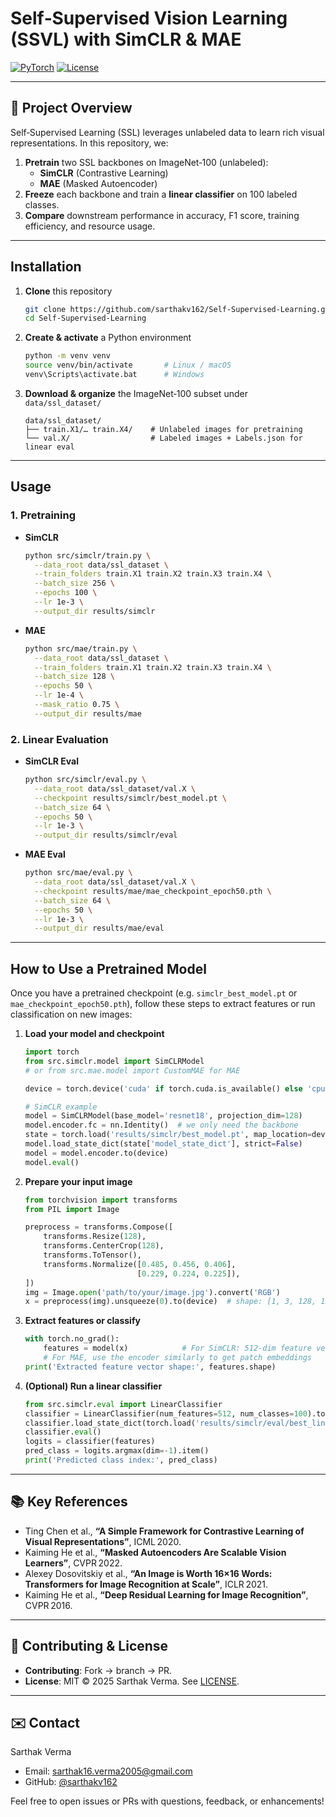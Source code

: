 

# Self‑Supervised Vision Learning (SSVL) with SimCLR & MAE

[![PyTorch](https://img.shields.io/badge/framework-PyTorch-blue.svg)](https://pytorch.org/)  [![License](https://img.shields.io/badge/license-MIT-green.svg)](LICENSE)


---

## 🚀 Project Overview

Self‑Supervised Learning (SSL) leverages unlabeled data to learn rich visual representations. In this repository, we:
1. **Pretrain** two SSL backbones on ImageNet‑100 (unlabeled):
   - **SimCLR** (Contrastive Learning)
   - **MAE** (Masked Autoencoder)  
2. **Freeze** each backbone and train a **linear classifier** on 100 labeled classes.  
3. **Compare** downstream performance in accuracy, F1 score, training efficiency, and resource usage.

---


## Installation

1. **Clone** this repository  
   ```bash
   git clone https://github.com/sarthakv162/Self-Supervised-Learning.git
   cd Self-Supervised-Learning


2. **Create & activate** a Python environment

   ```bash
   python -m venv venv
   source venv/bin/activate       # Linux / macOS
   venv\Scripts\activate.bat      # Windows
   ```

3. **Download & organize** the ImageNet‑100 subset under `data/ssl_dataset/`

   ```
   data/ssl_dataset/
   ├── train.X1/… train.X4/    # Unlabeled images for pretraining
   └── val.X/                  # Labeled images + Labels.json for linear eval
   ```

---

## Usage

### 1. Pretraining

* **SimCLR**

  ```bash
  python src/simclr/train.py \
    --data_root data/ssl_dataset \
    --train_folders train.X1 train.X2 train.X3 train.X4 \
    --batch_size 256 \
    --epochs 100 \
    --lr 1e-3 \
    --output_dir results/simclr
  ```

* **MAE**

  ```bash
  python src/mae/train.py \
    --data_root data/ssl_dataset \
    --train_folders train.X1 train.X2 train.X3 train.X4 \
    --batch_size 128 \
    --epochs 50 \
    --lr 1e-4 \
    --mask_ratio 0.75 \
    --output_dir results/mae
  ```

### 2. Linear Evaluation

* **SimCLR Eval**

  ```bash
  python src/simclr/eval.py \
    --data_root data/ssl_dataset/val.X \
    --checkpoint results/simclr/best_model.pt \
    --batch_size 64 \
    --epochs 50 \
    --lr 1e-3 \
    --output_dir results/simclr/eval
  ```

* **MAE Eval**

  ```bash
  python src/mae/eval.py \
    --data_root data/ssl_dataset/val.X \
    --checkpoint results/mae/mae_checkpoint_epoch50.pth \
    --batch_size 64 \
    --epochs 50 \
    --lr 1e-3 \
    --output_dir results/mae/eval
  ```

---

## How to Use a Pretrained Model

Once you have a pretrained checkpoint (e.g. `simclr_best_model.pt` or `mae_checkpoint_epoch50.pth`), follow these steps to extract features or run classification on new images:

1. **Load your model and checkpoint**

   ```python
   import torch
   from src.simclr.model import SimCLRModel
   # or from src.mae.model import CustomMAE for MAE

   device = torch.device('cuda' if torch.cuda.is_available() else 'cpu')

   # SimCLR example
   model = SimCLRModel(base_model='resnet18', projection_dim=128)
   model.encoder.fc = nn.Identity()  # we only need the backbone
   state = torch.load('results/simclr/best_model.pt', map_location=device)
   model.load_state_dict(state['model_state_dict'], strict=False)
   model = model.encoder.to(device)
   model.eval()
   ```

2. **Prepare your input image**

   ```python
   from torchvision import transforms
   from PIL import Image

   preprocess = transforms.Compose([
       transforms.Resize(128),
       transforms.CenterCrop(128),
       transforms.ToTensor(),
       transforms.Normalize([0.485, 0.456, 0.406],
                            [0.229, 0.224, 0.225]),
   ])
   img = Image.open('path/to/your/image.jpg').convert('RGB')
   x = preprocess(img).unsqueeze(0).to(device)  # shape: [1, 3, 128, 128]
   ```

3. **Extract features or classify**

   ```python
   with torch.no_grad():
       features = model(x)            # For SimCLR: 512‑dim feature vector
       # For MAE, use the encoder similarly to get patch embeddings
   print('Extracted feature vector shape:', features.shape)
   ```

4. **(Optional) Run a linear classifier**

   ```python
   from src.simclr.eval import LinearClassifier
   classifier = LinearClassifier(num_features=512, num_classes=100).to(device)
   classifier.load_state_dict(torch.load('results/simclr/eval/best_linear.pt'))
   classifier.eval()
   logits = classifier(features)
   pred_class = logits.argmax(dim=-1).item()
   print('Predicted class index:', pred_class)
   ```



---

## 📚 Key References

* Ting Chen et al., **“A Simple Framework for Contrastive Learning of Visual Representations”**, ICML 2020.
* Kaiming He et al., **“Masked Autoencoders Are Scalable Vision Learners”**, CVPR 2022.
* Alexey Dosovitskiy et al., **“An Image is Worth 16×16 Words: Transformers for Image Recognition at Scale”**, ICLR 2021.
* Kaiming He et al., **“Deep Residual Learning for Image Recognition”**, CVPR 2016.

---

## 🤝 Contributing & License

* **Contributing**: Fork → branch → PR.
* **License**: MIT © 2025 Sarthak Verma. See [LICENSE](LICENSE).

---

## ✉️ Contact

Sarthak Verma

* Email: [sarthak16.verma2005@gmail.com](mailto:sarthak16.verma2005@gmail.com)
* GitHub: [@sarthakv162](https://github.com/sarthakv162)

Feel free to open issues or PRs with questions, feedback, or enhancements!
